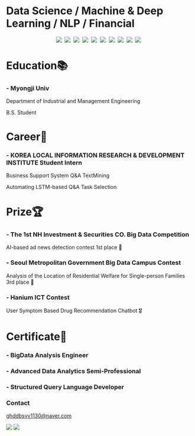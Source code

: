 # Data Science / Machine & Deep Learning / NLP / Financial 

<p align='center'> <img src="https://img.shields.io/badge/Python-3766AB?style=flat-square&logo=Python&logoColor=white"/></a>&nbsp  <img src="https://img.shields.io/badge/MySQL-165b9c?style=flat-square&logo=MySQL&logoColor=white"/></a>&nbsp <img src="https://img.shields.io/badge/TensorFlow-f9b61a?style=flat-square&logo=TensorFlow&logoColor=white"/></a>&nbsp <img src="https://img.shields.io/badge/Keras-eb3431?style=flat-square&logo=Keras&logoColor=white"/></a>&nbsp <img src="https://img.shields.io/badge/JupyterLab-f9b61a?style=flat-square&logo=Jupyter&logoColor=white"/></a>&nbsp <img src="https://img.shields.io/badge/GoogleColab-f9cc1a?style=flat-square&logo=GoogleColab&logoColor=white"/></a>&nbsp <img src="https://img.shields.io/badge/Selenium-22c853?style=flat-square&logo=Selenium&logoColor=white"/></a>&nbsp <img src="https://img.shields.io/badge/Sklearn-f9b61a?style=flat-square&logo=scikit-learn&logoColor=white"/></a>&nbsp <img src="https://img.shields.io/badge/Tableau-165b9c?style=flat-square&logo=Tableau&logoColor=white"/></a>&nbsp <img src="https://img.shields.io/badge/Git-000000?style=flat-square&logo=Git&logoColor=white"/></a>&nbsp

# Education📚
### - Myongji Univ
Department of Industrial and Management Engineering </p>
B.S. Student

# Career💼
### - KOREA LOCAL INFORMATION RESEARCH & DEVELOPMENT INSTITUTE Student Intern
Business Support System Q&A TextMining</p>
Automating LSTM-based Q&A Task Selection

# Prize🏆
### - The 1st NH Investment & Securities CO. Big Data Competition
AI-based ad news detection contest 1st place 🥇

### - Seoul Metropolitan Government Big Data Campus Contest
Analysis of the Location of Residential Welfare for Single-person Families 3rd place 🥉

### - Hanium ICT Contest
User Symptom Based Drug Recommendation Chatbot 🎖

# Certificate📃
### - BigData Analysis Engineer
### - Advanced Data Analytics Semi-Professional
### - Structured Query Language Developer

### Contact
ghddbsvy1130@naver.com </p>
<a href="https://hong-yp-ml-records.tistory.com/"><img src="https://img.shields.io/badge/Blog-a8e7ea?style=flat-square&logo=Bloglovin&logoColor=white&link=https://hong-yp-ml-records.tistory.com/"></a> <a href="https://www.linkedin.com/in/yoon-pyo-hong-943a081aa/"><img src="https://img.shields.io/badge/LinkedIn-a8e7ea?style=flat-square&logo=LinkedIn&logoColor=white&link=https://www.linkedin.com/in/yoon-pyo-hong-943a081aa/"></a>
